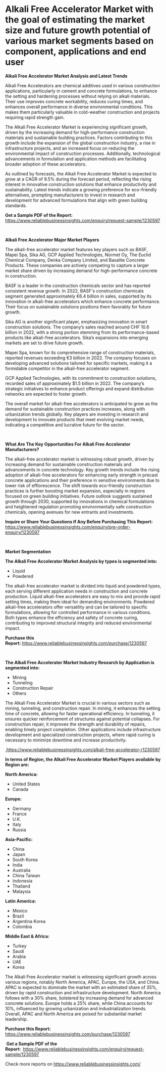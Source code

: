 <p><h1>Alkali Free Accelerator Market with the goal of estimating the market size and future growth potential of various market segments based on component, applications and end user</h1></p><p><strong>Alkali Free Accelerator Market Analysis and Latest Trends</strong></p>
<p><p>Alkali Free Accelerators are chemical additives used in various construction applications, particularly in cement and concrete formulations, to enhance the setting and hardening processes without relying on alkali materials. Their use improves concrete workability, reduces curing times, and enhances overall performance in diverse environmental conditions. This makes them particularly valuable in cold-weather construction and projects requiring rapid strength gain.</p><p>The Alkali Free Accelerator Market is experiencing significant growth, driven by the increasing demand for high-performance construction materials and sustainable building practices. Factors contributing to this growth include the expansion of the global construction industry, a rise in infrastructure projects, and an increased focus on reducing the environmental impact of construction processes. Additionally, technological advancements in formulation and application methods are facilitating broader adoption of these accelerators.</p><p>As outlined by forecasts, the Alkali Free Accelerator Market is expected to grow at a CAGR of 9.5% during the forecast period, reflecting the rising interest in innovative construction solutions that enhance productivity and sustainability. Latest trends indicate a growing preference for eco-friendly alternatives, prompting manufacturers to invest in research and development for advanced formulations that align with green building standards.</p></p>
<p><strong>Get a Sample PDF of the Report:&nbsp;</strong> <a href="https://www.reliablebusinessinsights.com/enquiry/request-sample/1230597?utm_campaign=3366&utm_medium=2&utm_source=Github&utm_content=ia&utm_term=01042025&utm_id=alkali-free-accelerator">https://www.reliablebusinessinsights.com/enquiry/request-sample/1230597</a></p>
<p>&nbsp;</p>
<p><strong>Alkali Free Accelerator Major Market Players</strong></p>
<p><p>The alkali-free accelerator market features key players such as BASF, Mapei Spa, Sika AG, GCP Applied Technologies, Normet Oy, The Euclid Chemical Company, Denka Company Limited, and Basalite Concrete Products. These companies are actively competing to capture a larger market share driven by increasing demand for high-performance concrete in construction.</p><p>BASF is a leader in the construction chemicals sector and has reported consistent revenue growth. In 2022, BASF's construction chemicals segment generated approximately €6.4 billion in sales, supported by its innovation in alkali-free accelerators which enhance concrete performance. Their focus on sustainable solutions positions them favorably for future growth.</p><p>Sika AG is another significant player, emphasizing innovation in smart construction solutions. The company’s sales reached around CHF 10.6 billion in 2022, with a strong portion stemming from its performance-based products like alkali-free accelerators. Sika’s expansions into emerging markets are set to drive future growth.</p><p>Mapei Spa, known for its comprehensive range of construction materials, reported revenues exceeding €3 billion in 2022. The company focuses on developing advanced solutions tailored for specific markets, making it a formidable competitor in the alkali-free accelerator segment.</p><p>GCP Applied Technologies, with its commitment to construction solutions, recorded sales of approximately $1.5 billion in 2022. The company’s strategic initiatives to enhance product offerings and expand distribution networks are expected to foster growth.</p><p>The overall market for alkali-free accelerators is anticipated to grow as the demand for sustainable construction practices increases, along with urbanization trends globally. Key players are investing in research and development to innovate products that meet evolving market needs, indicating a competitive and lucrative future for the sector.</p></p>
<p>&nbsp;</p>
<p><strong>What Are The Key Opportunities For Alkali Free Accelerator Manufacturers?</strong></p>
<p><p>The alkali-free accelerator market is witnessing robust growth, driven by increasing demand for sustainable construction materials and advancements in concrete technology. Key growth trends include the rising adoption of alkali-free accelerators for enhancing early strength in precast concrete applications and their preference in sensitive environments due to lower risk of efflorescence. The shift towards eco-friendly construction practices is further boosting market expansion, especially in regions focused on green building initiatives. Future outlook suggests sustained growth through 2030, supported by innovations in chemical formulations and heightened regulation promoting environmentally safe construction chemicals, opening avenues for new entrants and investments.</p></p>
<p><strong>Inquire or Share Your Questions If Any Before Purchasing This Report:</strong> <a href="https://www.reliablebusinessinsights.com/enquiry/pre-order-enquiry/1230597?utm_campaign=3366&utm_medium=2&utm_source=Github&utm_content=ia&utm_term=01042025&utm_id=alkali-free-accelerator">https://www.reliablebusinessinsights.com/enquiry/pre-order-enquiry/1230597</a></p>
<p>&nbsp;</p>
<p><strong>Market Segmentation</strong></p>
<p><strong>The Alkali Free Accelerator Market Analysis by types is segmented into:</strong></p>
<p><ul><li>Liquid</li><li>Powdered</li></ul></p>
<p><p>The alkali-free accelerator market is divided into liquid and powdered types, each serving different application needs in construction and concrete production. Liquid alkali-free accelerators are easy to mix and provide rapid setting times, making them ideal for demanding environments. Powdered alkali-free accelerators offer versatility and can be tailored to specific formulations, allowing for controlled performance in various conditions. Both types enhance the efficiency and safety of concrete curing, contributing to improved structural integrity and reduced environmental impact.</p></p>
<p><strong>Purchase this Report:&nbsp;</strong><a href="https://www.reliablebusinessinsights.com/purchase/1230597?utm_campaign=3366&utm_medium=2&utm_source=Github&utm_content=ia&utm_term=01042025&utm_id=alkali-free-accelerator">https://www.reliablebusinessinsights.com/purchase/1230597</a></p>
<p>&nbsp;</p>
<p><strong>The Alkali Free Accelerator Market Industry Research by Application is segmented into:</strong></p>
<p><ul><li>Mining</li><li>Tunneling</li><li>Construction Repair</li><li>Others</li></ul></p>
<p><p>The Alkali Free Accelerator Market is crucial in various sectors such as mining, tunneling, and construction repair. In mining, it enhances the setting time of concrete, allowing for faster operational efficiency. In tunneling, it ensures quicker reinforcement of structures against potential collapses. For construction repair, it improves the strength and durability of repairs, enabling timely project completion. Other applications include infrastructure development and specialized construction projects, where rapid curing is necessary to minimize downtime and increase productivity.</p></p>
<p><a href="https://www.reliablebusinessinsights.com/alkali-free-accelerator-r1230597?utm_campaign=3366&utm_medium=2&utm_source=Github&utm_content=ia&utm_term=01042025&utm_id=alkali-free-accelerator">&nbsp;https://www.reliablebusinessinsights.com/alkali-free-accelerator-r1230597</a></p>
<p><strong>In terms of Region, the Alkali Free Accelerator Market Players available by Region are:</strong></p>
<p>
    <p> <strong> North America: </strong>
        <ul>
            <li>United States</li>
            <li>Canada</li>
        </ul>
        </p> 
    <p> <strong> Europe: </strong>
        <ul>
            <li>Germany</li>
            <li>France</li>
            <li>U.K.</li>
            <li>Italy</li>
            <li>Russia</li>
        </ul>
        </p> 
    <p> <strong> Asia-Pacific: </strong>
        <ul>
            <li>China</li>
            <li>Japan</li>
            <li>South Korea</li>
            <li>India</li>
            <li>Australia</li>
            <li>China Taiwan</li>
            <li>Indonesia</li>
            <li>Thailand</li>
            <li>Malaysia</li>
        </ul>
        </p> 
    <p> <strong> Latin America: </strong>
        <ul>
            <li>Mexico</li>
            <li>Brazil</li>
            <li>Argentina Korea</li>
            <li>Colombia</li>
        </ul>
        </p> 
    <p> <strong> Middle East & Africa: </strong>
        <ul>
            <li>Turkey</li>
            <li>Saudi</li>
            <li>Arabia</li>
            <li>UAE</li>
            <li>Korea</li>
        </ul>
    </p>
    </p>
<p><p>The Alkali Free Accelerator market is witnessing significant growth across various regions, notably North America, APAC, Europe, the USA, and China. APAC is expected to dominate the market with an estimated share of 35%, driven by rapid construction and infrastructure development. North America follows with a 30% share, bolstered by increasing demand for advanced concrete solutions. Europe holds a 25% share, while China accounts for 10%, influenced by growing urbanization and industrialization trends. Overall, APAC and North America are poised for substantial market leadership.</p></p>
<p><strong>Purchase this Report: </strong><a href="https://www.reliablebusinessinsights.com/purchase/1230597?utm_campaign=3366&utm_medium=2&utm_source=Github&utm_content=ia&utm_term=01042025&utm_id=alkali-free-accelerator">https://www.reliablebusinessinsights.com/purchase/1230597</a></p>
<p>&nbsp;<strong>Get a Sample PDF of the Report:&nbsp;&nbsp;</strong><a href="https://www.reliablebusinessinsights.com/enquiry/request-sample/1230597?utm_campaign=3366&utm_medium=2&utm_source=Github&utm_content=ia&utm_term=01042025&utm_id=alkali-free-accelerator">https://www.reliablebusinessinsights.com/enquiry/request-sample/1230597</a></p>
<p><strong></strong></p>
<p>Check more reports on <a href="https://www.reliablebusinessinsights.com/?utm_campaign=3366&utm_medium=2&utm_source=Github&utm_content=ia&utm_term=01042025&utm_id=alkali-free-accelerator">https://www.reliablebusinessinsights.com/</a></p>